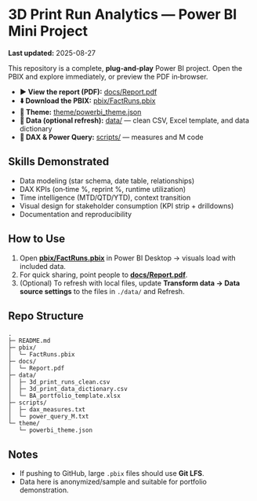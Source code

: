 # 3D Print Run Analytics — Power BI Mini Project

**Last updated:** 2025-08-27

This repository is a complete, **plug‑and‑play** Power BI project. Open the PBIX and explore immediately, or preview the PDF in‑browser.

- **▶️ View the report (PDF):** [docs/Report.pdf](docs/Report.pdf)
- **⬇️ Download the PBIX:** [pbix/FactRuns.pbix](pbix/FactRuns.pbix)
- **🎨 Theme:** [theme/powerbi_theme.json](theme/powerbi_theme.json)
- **📂 Data (optional refresh):** [data/](data/) — clean CSV, Excel template, and data dictionary
- **🧮 DAX & Power Query:** [scripts/](scripts/) — measures and M code

## Skills Demonstrated
- Data modeling (star schema, date table, relationships)
- DAX KPIs (on‑time %, reprint %, runtime utilization)
- Time intelligence (MTD/QTD/YTD), context transition
- Visual design for stakeholder consumption (KPI strip + drilldowns)
- Documentation and reproducibility

## How to Use
1. Open **[pbix/FactRuns.pbix](pbix/FactRuns.pbix)** in Power BI Desktop → visuals load with included data.
2. For quick sharing, point people to **[docs/Report.pdf](docs/Report.pdf)**.
3. (Optional) To refresh with local files, update **Transform data → Data source settings** to the files in `./data/` and Refresh.

## Repo Structure
```
.
├─ README.md
├─ pbix/
│  └─ FactRuns.pbix
├─ docs/
│  └─ Report.pdf
├─ data/
│  ├─ 3d_print_runs_clean.csv
│  ├─ 3d_print_data_dictionary.csv
│  └─ BA_portfolio_template.xlsx
├─ scripts/
│  ├─ dax_measures.txt
│  └─ power_query_M.txt
└─ theme/
   └─ powerbi_theme.json
```

## Notes
- If pushing to GitHub, large `.pbix` files should use **Git LFS**.
- Data here is anonymized/sample and suitable for portfolio demonstration.
